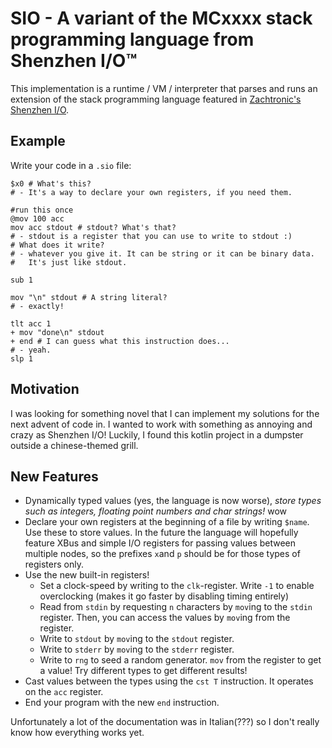 # SIO - A variant of the MCxxxx stack programming language from Shenzhen I/O™

This implementation is a runtime / VM / interpreter that parses and runs an extension of the stack programming language
featured in [Zachtronic's Shenzhen I/O](https://www.zachtronics.com/shenzhen-io/).

## Example

Write your code in a `.sio` file:
```
$x0 # What's this?
# - It's a way to declare your own registers, if you need them.

#run this once
@mov 100 acc
mov acc stdout # stdout? What's that?
# - stdout is a register that you can use to write to stdout :)
# What does it write?
# - whatever you give it. It can be string or it can be binary data. 
#   It's just like stdout.

sub 1

mov "\n" stdout # A string literal?
# - exactly!

tlt acc 1
+ mov "done\n" stdout
+ end # I can guess what this instruction does...
# - yeah.
slp 1

```

## Motivation

I was looking for something novel that I can implement my solutions for the next advent of code in. 
I wanted to work with something as annoying and crazy as Shenzhen I/O!
Luckily, I found this kotlin project in a dumpster outside a chinese-themed grill.

## New Features

- Dynamically typed values (yes, the language is now worse), *store types such as integers, floating point numbers and char strings!* wow
- Declare your own registers at the beginning of a file by writing `$name`. Use these to store values. In the future the language will hopefully
  feature XBus and simple I/O registers for passing values between multiple nodes, so the prefixes `x`and `p` should be
  for those types of registers only.
- Use the new built-in registers!
  - Set a clock-speed by writing to the `clk`-register. Write `-1` to enable overclocking (makes it go faster by disabling
    timing entirely)
  - Read from `stdin` by requesting `n` characters by `mov`ing to the `stdin` register.
    Then, you can access the values by `mov`ing from the register.
  - Write to `stdout` by `mov`ing to the `stdout` register.
  - Write to `stderr` by `mov`ing to the `stderr` register.
  - Write to `rng` to seed a random generator. `mov` from the register to get a value! 
    Try different types to get different results!
- Cast values between the types using the `cst T` instruction. It operates on the `acc` register.
- End your program with the new `end` instruction.

Unfortunately a lot of the documentation was in Italian(???) so I don't really know how everything works yet. 
